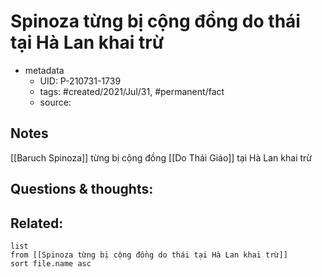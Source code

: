 # Spinoza từng bị cộng đồng do thái tại Hà Lan khai trừ

- metadata
	- UID: P-210731-1739
	- tags: #created/2021/Jul/31, #permanent/fact 
	- source: 

## Notes
[[Baruch Spinoza]] từng bị cộng đồng [[Do Thái Giáo]] tại Hà Lan khai trừ

## Questions & thoughts:

## Related:
```dataview
list
from [[Spinoza từng bị cộng đồng do thái tại Hà Lan khai trừ]]
sort file.name asc
```
